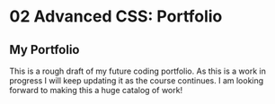 # 02 Advanced CSS: Portfolio

## My Portfolio

This is a rough draft of my future coding portfolio. As this is a work in progress I will keep updating it as the course continues. 
I am looking forward to making this a huge catalog of work!

